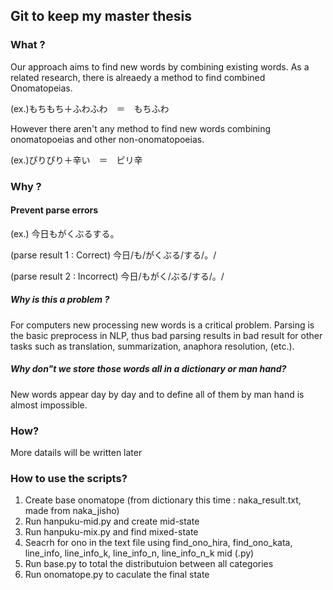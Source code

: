 ## Git to keep my master thesis

### What ?

Our approach aims to find new words by combining existing words.
As a related research, there is alreaedy a method to find combined Onomatopeias.

(ex.)もちもち＋ふわふわ　＝　もちふわ

However there aren't any method to find new words combining onomatopoeias and other non-onomatopoeias.

(ex.)ぴりぴり＋辛い　＝　ピリ辛

### Why ?
#### Prevent parse errors
(ex.)
今日もがくぶるする。

(parse result 1 : Correct) 今日/も/がくぶる/する/。/

(parse result 2 : Incorrect) 今日/もがく/ぶる/する/。/

##### Why is this a problem ?

For computers new processing new words is a critical problem.
Parsing is the basic preprocess in NLP, thus bad parsing results in bad result for other tasks such as translation, summarization, anaphora resolution, (etc.).

##### Why don"t we store those words all in a dictionary or man hand?

New words appear day by day and to define all of them by man hand is almost impossible.

### How?

More datails will be written later

### How to use the scripts?
1. Create base onomatope (from dictionary this time : naka_result.txt, made from naka_jisho)
2. Run hanpuku-mid.py and create mid-state
3. Run hanpuku-mix.py and find mixed-state
4. Seacrh for ono in the text file using find_ono_hira, find_ono_kata, line_info, line_info_k, line_info_n, line_info_n_k mid (.py) 
5. Run base.py to total the distributuion between all categories
6. Run onomatope.py to caculate the final state